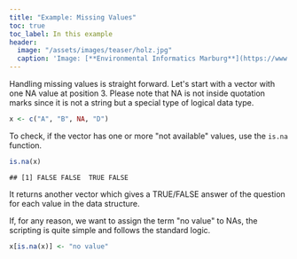 ```yaml
---
title: "Example: Missing Values"
toc: true
toc_label: In this example
header:
  image: "/assets/images/teaser/holz.jpg"
  caption: 'Image: [**Environmental Informatics Marburg**](https://www.uni-marburg.de/en/fb19/disciplines/physisch/environmentalinformatics)'
---
```



Handling missing values is straight forward. Let's start with a vector with one
NA value at position 3. Please note that NA is not inside quotation marks since
it is not a string but a special type of logical data type.


```r
x <- c("A", "B", NA, "D")
```
To check, if the vector has one or more "not available" values, use the 
`is.na` function.

```r
is.na(x)
```

```
## [1] FALSE FALSE  TRUE FALSE
```
It returns another vector which gives a TRUE/FALSE answer of the question for 
each value in the data structure.

If, for any reason, we want to assign the term "no value" to NAs, the scripting
is quite simple and follows the standard logic.

```r
x[is.na(x)] <- "no value"
```
